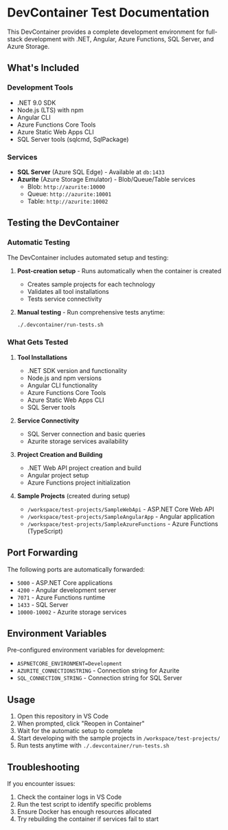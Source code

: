 # DevContainer Test Documentation

This DevContainer provides a complete development environment for full-stack development with .NET, Angular, Azure Functions, SQL Server, and Azure Storage.

## What's Included

### Development Tools
- .NET 9.0 SDK
- Node.js (LTS) with npm
- Angular CLI
- Azure Functions Core Tools
- Azure Static Web Apps CLI
- SQL Server tools (sqlcmd, SqlPackage)

### Services
- **SQL Server** (Azure SQL Edge) - Available at `db:1433`
- **Azurite** (Azure Storage Emulator) - Blob/Queue/Table services
  - Blob: `http://azurite:10000`
  - Queue: `http://azurite:10001`
  - Table: `http://azurite:10002`

## Testing the DevContainer

### Automatic Testing
The DevContainer includes automated setup and testing:

1. **Post-creation setup** - Runs automatically when the container is created
   - Creates sample projects for each technology
   - Validates all tool installations
   - Tests service connectivity

2. **Manual testing** - Run comprehensive tests anytime:
   ```bash
   ./.devcontainer/run-tests.sh
   ```

### What Gets Tested

1. **Tool Installations**
   - .NET SDK version and functionality
   - Node.js and npm versions
   - Angular CLI functionality
   - Azure Functions Core Tools
   - Azure Static Web Apps CLI
   - SQL Server tools

2. **Service Connectivity**
   - SQL Server connection and basic queries
   - Azurite storage services availability

3. **Project Creation and Building**
   - .NET Web API project creation and build
   - Angular project setup
   - Azure Functions project initialization

4. **Sample Projects** (created during setup)
   - `/workspace/test-projects/SampleWebApi` - ASP.NET Core Web API
   - `/workspace/test-projects/SampleAngularApp` - Angular application
   - `/workspace/test-projects/SampleAzureFunctions` - Azure Functions (TypeScript)

## Port Forwarding

The following ports are automatically forwarded:
- `5000` - ASP.NET Core applications
- `4200` - Angular development server
- `7071` - Azure Functions runtime
- `1433` - SQL Server
- `10000-10002` - Azurite storage services

## Environment Variables

Pre-configured environment variables for development:
- `ASPNETCORE_ENVIRONMENT=Development`
- `AZURITE_CONNECTIONSTRING` - Connection string for Azurite
- `SQL_CONNECTION_STRING` - Connection string for SQL Server

## Usage

1. Open this repository in VS Code
2. When prompted, click "Reopen in Container"
3. Wait for the automatic setup to complete
4. Start developing with the sample projects in `/workspace/test-projects/`
5. Run tests anytime with `./.devcontainer/run-tests.sh`

## Troubleshooting

If you encounter issues:
1. Check the container logs in VS Code
2. Run the test script to identify specific problems
3. Ensure Docker has enough resources allocated
4. Try rebuilding the container if services fail to start